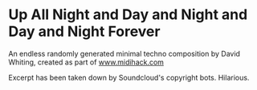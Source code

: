 Up All Night and Day and Night and Day and Night Forever
=======

An endless randomly generated minimal techno composition by David Whiting, created as part of www.midihack.com

Excerpt has been taken down by Soundcloud's copyright bots. Hilarious.
